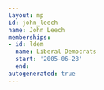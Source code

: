 ```yaml
---
layout: mp
id: john_leech
name: John Leech
memberships:
- id: ldem
  name: Liberal Democrats
  start: '2005-06-28'
  end: 
autogenerated: true
---
```

